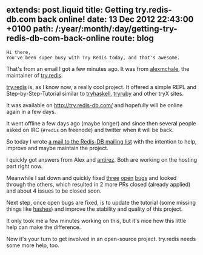 extends: post.liquid
title: Getting try.redis-db.com back online!
date: 13 Dec 2012 22:43:00 +0100
path: /:year/:month/:day/getting-try-redis-db-com-back-online
route: blog
---

    Hi there,
    You've been super busy with Try Redis today, and that's awesome.

That's from an email I got a few minutes ago. It was from [alexmchale][], the
maintainer of [try.redis][tryredis-git].

[try.redis][tryredis-git] is, as I know now, a really cool project. It offered
a simple REPL and Step-by-Step-Tutorial similar to
[tryhaskell](http://tryhaskell.org/), [tryruby](http://tryruby.org/) and other
tryX sites.

It was available on <http://try.redis-db.com/> and hopefully will be online again in a few days.

It went offline a few days ago (maybe longer) and since then several people
asked on IRC (`#redis` on freenode) and twitter when it will be back.

So today I wrote [a mail to the Redis-DB mailing list][redisml] with the
intention to help, improve and maybe maintain the project.

I quickly got answers from Alex and [antirez][]. Both are working on the hosting part right now.

Meanwhile I sat down and quickly fixed [three][bug1] [open][bug2] [bugs][bug3]
and looked through the others, which resulted in 2 more PRs closed (already
applied) and about 4 issues to be closed soon.

Next step, once open bugs are fixed, is to update the tutorial (some missing
things like [hashes][bug4]) and improve the stability and quality of this project.

It only took me a few minutes working on this, but it's nice how this little help can make the difference.

Now it's your turn to get involved in an open-source project. try.redis needs some more help, too.

[tryredis-git]: https://github.com/alexmchale/try.redis
[redisml]: https://groups.google.com/forum/?fromgroups=#!topic/redis-db/Qu30xvHBhWU
[alexmchale]: https://github.com/alexmchale
[antirez]: https://github.com/antirez

[bug1]: https://github.com/alexmchale/try.redis/pull/15
[bug2]: https://github.com/alexmchale/try.redis/pull/16
[bug3]: https://github.com/alexmchale/try.redis/pull/17
[bug4]: https://github.com/alexmchale/try.redis/issues/13
